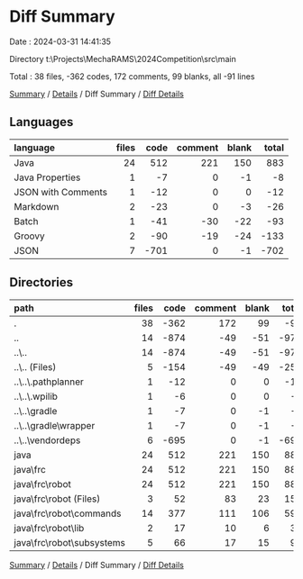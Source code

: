 # Diff Summary

Date : 2024-03-31 14:41:35

Directory t:\\Projects\\MechaRAMS\\2024Competition\\src\\main

Total : 38 files,  -362 codes, 172 comments, 99 blanks, all -91 lines

[Summary](results.md) / [Details](details.md) / Diff Summary / [Diff Details](diff-details.md)

## Languages
| language | files | code | comment | blank | total |
| :--- | ---: | ---: | ---: | ---: | ---: |
| Java | 24 | 512 | 221 | 150 | 883 |
| Java Properties | 1 | -7 | 0 | -1 | -8 |
| JSON with Comments | 1 | -12 | 0 | 0 | -12 |
| Markdown | 2 | -23 | 0 | -3 | -26 |
| Batch | 1 | -41 | -30 | -22 | -93 |
| Groovy | 2 | -90 | -19 | -24 | -133 |
| JSON | 7 | -701 | 0 | -1 | -702 |

## Directories
| path | files | code | comment | blank | total |
| :--- | ---: | ---: | ---: | ---: | ---: |
| . | 38 | -362 | 172 | 99 | -91 |
| .. | 14 | -874 | -49 | -51 | -974 |
| ..\\.. | 14 | -874 | -49 | -51 | -974 |
| ..\\.. (Files) | 5 | -154 | -49 | -49 | -252 |
| ..\\..\\.pathplanner | 1 | -12 | 0 | 0 | -12 |
| ..\\..\\.wpilib | 1 | -6 | 0 | 0 | -6 |
| ..\\..\\gradle | 1 | -7 | 0 | -1 | -8 |
| ..\\..\\gradle\\wrapper | 1 | -7 | 0 | -1 | -8 |
| ..\\..\\vendordeps | 6 | -695 | 0 | -1 | -696 |
| java | 24 | 512 | 221 | 150 | 883 |
| java\\frc | 24 | 512 | 221 | 150 | 883 |
| java\\frc\\robot | 24 | 512 | 221 | 150 | 883 |
| java\\frc\\robot (Files) | 3 | 52 | 83 | 23 | 158 |
| java\\frc\\robot\\commands | 14 | 377 | 111 | 106 | 594 |
| java\\frc\\robot\\lib | 2 | 17 | 10 | 6 | 33 |
| java\\frc\\robot\\subsystems | 5 | 66 | 17 | 15 | 98 |

[Summary](results.md) / [Details](details.md) / Diff Summary / [Diff Details](diff-details.md)